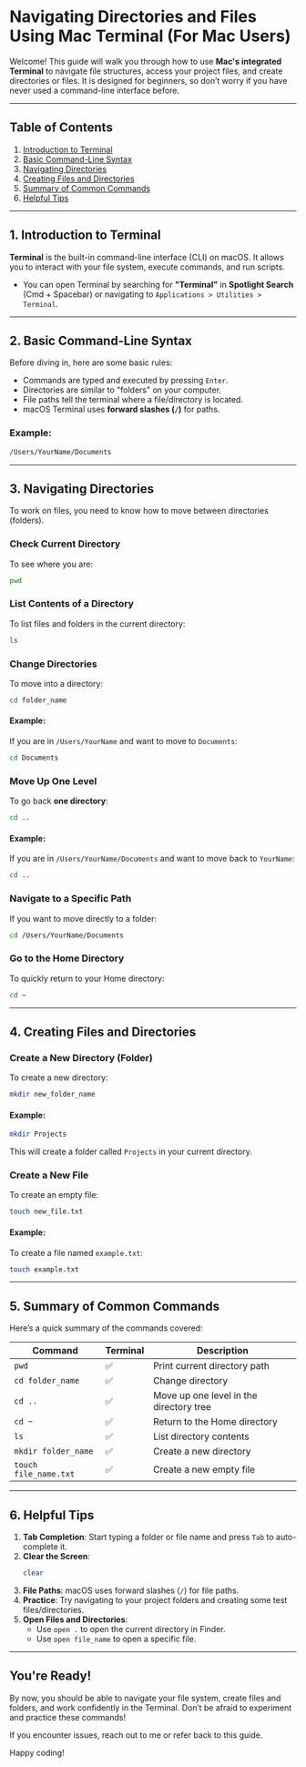 # Navigating Directories and Files Using Mac Terminal (For Mac Users)

Welcome! This guide will walk you through how to use **Mac's integrated Terminal** to navigate file structures, access your project files, and create directories or files. It is designed for beginners, so don’t worry if you have never used a command-line interface before.

---

## Table of Contents
1. [Introduction to Terminal](#introduction-to-terminal)
2. [Basic Command-Line Syntax](#basic-command-line-syntax)
3. [Navigating Directories](#navigating-directories)
4. [Creating Files and Directories](#creating-files-and-directories)
5. [Summary of Common Commands](#summary-of-common-commands)
6. [Helpful Tips](#helpful-tips)

---

## 1. Introduction to Terminal

**Terminal** is the built-in command-line interface (CLI) on macOS. It allows you to interact with your file system, execute commands, and run scripts.

- You can open Terminal by searching for **"Terminal"** in **Spotlight Search** (Cmd + Spacebar) or navigating to `Applications > Utilities > Terminal`.

---

## 2. Basic Command-Line Syntax
Before diving in, here are some basic rules:
- Commands are typed and executed by pressing `Enter`.
- Directories are similar to "folders" on your computer.
- File paths tell the terminal where a file/directory is located.
- macOS Terminal uses **forward slashes (`/`)** for paths.

### Example:
```bash
/Users/YourName/Documents
```

---

## 3. Navigating Directories
To work on files, you need to know how to move between directories (folders).

### Check Current Directory
To see where you are:
```bash
pwd
```

### List Contents of a Directory
To list files and folders in the current directory:
```bash
ls
```

### Change Directories
To move into a directory:
```bash
cd folder_name
```

#### Example:
If you are in `/Users/YourName` and want to move to `Documents`:
```bash
cd Documents
```

### Move Up One Level
To go back **one directory**:
```bash
cd ..
```

#### Example:
If you are in `/Users/YourName/Documents` and want to move back to `YourName`:
```bash
cd ..
```

### Navigate to a Specific Path
If you want to move directly to a folder:
```bash
cd /Users/YourName/Documents
```

### Go to the Home Directory
To quickly return to your Home directory:
```bash
cd ~
```

---

## 4. Creating Files and Directories

### Create a New Directory (Folder)
To create a new directory:
```bash
mkdir new_folder_name
```

#### Example:
```bash
mkdir Projects
```
This will create a folder called `Projects` in your current directory.

### Create a New File
To create an empty file:
```bash
touch new_file.txt
```

#### Example:
To create a file named `example.txt`:
```bash
touch example.txt
```

---

## 5. Summary of Common Commands
Here’s a quick summary of the commands covered:

| **Command**                 | **Terminal**                   | **Description**                           |
|-----------------------------|--------------------------------|-------------------------------------------|
| `pwd`                       | ✅                             | Print current directory path              |
| `cd folder_name`            | ✅                             | Change directory                         |
| `cd ..`                     | ✅                             | Move up one level in the directory tree   |
| `cd ~`                      | ✅                             | Return to the Home directory              |
| `ls`                        | ✅                             | List directory contents                  |
| `mkdir folder_name`         | ✅                             | Create a new directory                   |
| `touch file_name.txt`       | ✅                             | Create a new empty file                  |

---

## 6. Helpful Tips
1. **Tab Completion**: Start typing a folder or file name and press `Tab` to auto-complete it.
2. **Clear the Screen**:
   ```bash
   clear
   ```
3. **File Paths**: macOS uses forward slashes (`/`) for file paths.
4. **Practice**: Try navigating to your project folders and creating some test files/directories.
5. **Open Files and Directories**:
   - Use `open .` to open the current directory in Finder.
   - Use `open file_name` to open a specific file.

---

## You're Ready!
By now, you should be able to navigate your file system, create files and folders, and work confidently in the Terminal. Don’t be afraid to experiment and practice these commands!

If you encounter issues, reach out to me or refer back to this guide.

Happy coding!

